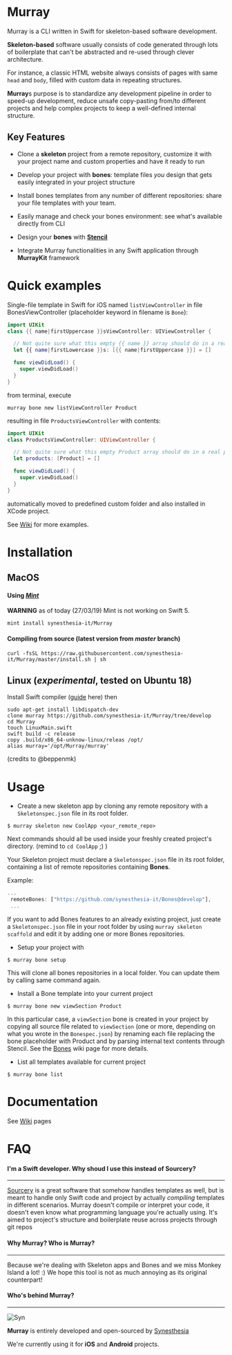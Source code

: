 # Murray

Murray is a CLI written in Swift for skeleton-based software development.

**Skeleton-based** software usually consists of code generated through lots of boilerplate that can't be abstracted and re-used through clever architecture.

For instance, a classic HTML website always consists of pages with same `head` and `body`, filled with custom data in repeating structures.

**Murray**s purpose is to standardize any development pipeline in order to speed-up development, reduce unsafe copy-pasting from/to different projects and help complex projects to keep a well-defined internal structure.

## Key Features

- Clone a **skeleton** project from a remote repository, customize it with your project name and custom properties and have it ready to run

- Develop your project with **bones**: template files *you* design that gets easily integrated in your project structure

- Install bones templates from any number of different repositories: share your file templates with your team.

- Easily manage and check your bones environment: see what's available directly from CLI

- Design your **bones** with **[Stencil](https://github.com/stencilproject/Stencil)**

- Integrate Murray functionalities in any Swift application through **MurrayKit** framework

# Quick examples

Single-file template in Swift for iOS named `listViewController` in file BonesViewController (placeholder keyword in filename is `Bone`):

```swift
import UIKit
class {{ name|firstUppercase }}sViewController: UIViewController {

  // Not quite sure what this empty {{ name }} array should do in a real project , but it's here anyway to show how you can self-document your code with comments.
  let {{ name|firstLowercase }}s: [{{ name|firstUppercase }}] = []

  func viewDidLoad() {
    super.viewDidLoad()
  }
}

```
from terminal, execute
```
murray bone new listViewController Product
```

resulting in file `ProductsViewController` with contents:

```swift
import UIKit
class ProductsViewController: UIViewController {

  // Not quite sure what this empty Product array should do in a real project , but it's here anyway to show how you can self-document your code with comments.
  let products: [Product] = []

  func viewDidLoad() {
    super.viewDidLoad()
  }
}

```

automatically moved to predefined custom folder and also installed in XCode project.

See [Wiki](https://github.com/synesthesia-it/Murray/wiki) for more examples.



# Installation

## MacOS

#### Using *[Mint](https://github.com/yonaskolb/mint)*

**WARNING** as of today (27/03/19) Mint is not working on Swift 5. 

```
mint install synesthesia-it/Murray
```

#### Compiling from source (latest version from *master* branch)

```
curl -fsSL https://raw.githubusercontent.com/synesthesia-it/Murray/master/install.sh | sh
```

## Linux (*experimental*, tested on Ubuntu 18)

Install Swift compiler ([guide](https://gist.github.com/Azoy/8c47629fa160878cf359bf7380aaaaf9) here)
then

```
sudo apt-get install libdispatch-dev
clone murray https://github.com/synesthesia-it/Murray/tree/develop
cd Murray
touch LinuxMain.swift
swift build -c release
copy .build/x86_64-unknow-linux/releas /opt/
alias murray='/opt/Murray/murray'
```

(credits to @beppenmk)

# Usage

- Create a new skeleton app by cloning any remote repository with a `Skeletonspec.json` file in its root folder.

```
$ murray skeleton new CoolApp <your_remote_repo>
```

Next commands should all be used inside your freshly created project's directory.
(remind to `cd CoolApp` ;) )


Your Skeleton project must declare a `Skeletonspec.json` file in its root folder, containing a list of remote repositories containing **Bones**. 

Example:
```javascript
...
 remoteBones: ["https://github.com/synesthesia-it/Bones@develop"],
 ...
```

If you want to add Bones features to an already existing project, just create a `Skeletonspec.json` file in your root folder by using `murray skeleton scaffold` and edit it by adding one or more Bones repositories.

- Setup your project with

```
$ murray bone setup
```

This will clone all bones repositories in a local folder. You can update them by calling same command again.


- Install a Bone template into your current project

```
$ murray bone new viewSection Product
```

In this particular case, a `viewSection` bone is created in your project by copying all source file related to `viewSection` (one or more, depending on what you wrote in the `Bonespec.json`) by renaming each file replacing the bone placeholder with Product and by parsing internal text contents through Stencil.
See the [Bones](https://github.com/synesthesia-it/Murray/wiki) wiki page for more details.


- List all templates available for current project
```
$ murray bone list
```

# Documentation

See [Wiki](https://github.com/synesthesia-it/Murray/wiki) pages

# FAQ

#### I'm a Swift developer. Why shoud I use this instead of Sourcery?
---------------
[Sourcery](https://github.com/krzysztofzablocki/Sourcery) is a great software that somehow handles templates as well, but is meant to handle only Swift code and project by actually *compiling* templates in different scenarios.
Murray doesn't compile or interpret your code, it doesn't even know what programming language you're actually using. It's aimed to project's structure and boilerplate reuse across projects through git repos

#### Why Murray? Who is Murray?
---------------
  Because we're dealing with Skeleton apps and Bones and we miss Monkey Island a lot! :) We hope this tool is not as much annoying as its original counterpart!

#### Who's behind Murray?
------------
![Syn](https://synesthesia.it/wp-content/themes/synesthesia/dist/img/syn_sm.png)

**Murray** is entirely developed and open-sourced by [Synesthesia](https://www.synesthesia.it)

We're currently using it for **iOS** and **Android** projects.
